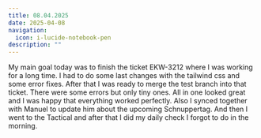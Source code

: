 ```yaml
---
title: 08.04.2025
date: 2025-04-08
navigation:
  icon: i-lucide-notebook-pen
description: ""
---
```


My main goal today was to finish the ticket EKW-3212 where I was working for a long time. I had to do some last changes with the tailwind css and some error fixes. After that I was ready to merge the test branch into that ticket. There were some errors but only tiny ones. All in one looked great and I was happy that everything worked perfectly. Also I synced together with Manuel to update him about the upcoming Schnuppertag. And then I went to the Tactical and after that I did my daily check I forgot to do in the morning.


